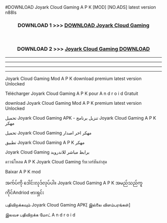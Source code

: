 #DOWNLOAD Joyark Cloud Gaming  A P K [MOD] [NO.ADS] latest version n88ls



<div align="center">

<h3>DOWNLOAD 1 >>> <a href="https://teeasianyam.web.app?sq=Joyark Cloud Gaming ">DOWNLOAD Joyark Cloud Gaming  </a></h3><br>

<h3>DOWNLOAD 2 >>> <a href="https://teeasianyam.web.app?sq=Joyark Cloud Gaming  ">Joyark Cloud Gaming   DOWNLOAD </a></h3>

</div>


----------------------------------------------------------

----------------------------------------------------------

----------------------------------------------------------

----------------------------------------------------------


Joyark Cloud Gaming   Mod A P K download premium latest version Unlocked

Télécharger Joyark Cloud Gaming   A P K pour A n d r o i d Gratuit

download Joyark Cloud Gaming   Mod A P K premium latest version Unlocked

تحميل Joyark Cloud Gaming   APK - تنزيل برنامج Joyark Cloud Gaming   A P K مهكر

تحميل Joyark Cloud Gaming   مهكر اخر اصدار

تطبيق Joyark Cloud Gaming   A P K مهكر

Joyark Cloud Gaming   برابط مباشر للاندرويد

ดาวน์โหลด A P K Joyark Cloud Gaming   รับเวอร์ชันล่าสุด

Baixar A P K mod

အက်ပ်ကို ဒေါင်းလုဒ်လုပ်ပါ။ Joyark Cloud Gaming   A P K အမည်သည်ကူကိုင်Andriod ဗားရှင်း

பதிவிறக்கவும் Joyark Cloud Gaming   APK[ இல்லை விளம்பரங்கள்] 
 
இலவச பதிவிறக்க மோட் A n d r o i d



